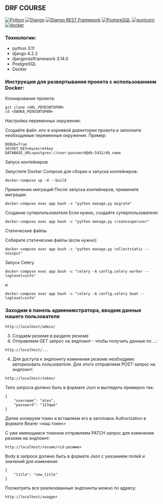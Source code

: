 ## DRF COURSE
[![Python](https://img.shields.io/badge/-Python-464646?style=flat-square&logo=Python)](https://www.python.org/)
[![Django](https://img.shields.io/badge/-Django-464646?style=flat-square&logo=Django)](https://www.djangoproject.com/)
[![Django REST Framework](https://img.shields.io/badge/-Django%20REST%20Framework-464646?style=flat-square&logo=Django%20REST%20Framework)](https://www.django-rest-framework.org/)
[![PostgreSQL](https://img.shields.io/badge/-PostgreSQL-464646?style=flat-square&logo=PostgreSQL)](https://www.postgresql.org/)
[![gunicorn](https://img.shields.io/badge/-gunicorn-464646?style=flat-square&logo=gunicorn)](https://gunicorn.org/)
[![docker](https://img.shields.io/badge/-Docker-464646?style=flat-square&logo=docker)](https://www.docker.com/)

### Технологии:
- python 3.11
- django 4.2.2
- djangorestframework 3.14.0
- PostgreSQL
- Docker

### Инструкция для развертывания проекта с использованием Docker:

Клонирование проекта:
```
git clone <URL_РЕПОЗИТОРИЯ>
cd <ПАПКА_РЕПОЗИТОРИЯ>

```
Настройка переменных окружения:

Создайте файл .env в корневой директории проекта и заполните необходимые переменные окружения. Пример:

```
DEBUG=True
SECRET_KEY=mysecretkey
DATABASE_URL=postgres://user:password@db:5432/db_name
```

Запуск контейнеров

Запустите Docker Compose для сборки и запуска контейнеров:
```
docker-compose up -d --build
```
Применение миграций
После запуска контейнеров, примените миграции:
```
docker-compose exec app bash -c "python manage.py migrate"
```
Создание суперпользователя
Если нужно, создайте суперпользователя:
```
docker-compose exec app bash -c "python manage.py createsuperuser"
```
Статические файлы

Соберите статические файлы (если нужно):
```
docker-compose exec app bash -c "python manage.py collectstatic --noinput"
```
Запуск Celery
```
docker-compose exec app bash -c "celery -A config.celery worker --loglevel=info"
```
и
```
docker-compose exec app bash -c "celery -A config.celery beat --loglevel=info"
```


### Заходим в панель админимстратора, вводим данные нашего пользователя
```
http://localhost/admin/
```
3. Создаем резюме в разделе резюме
4. Отправляем GET запрос на эндпоинт - чтобы получить данные по ...:
```
http://localhost/...
```
4. Для доступа к эндпоинту изменения резюме необходимо авторизовать пользователя.
Для этого отправляем POST-запрос на эндпоинт:
```
http://localhost/token/
```
Тело запроса должно быть в формате Json и выглядеть примерно так:
```
{
    "username": "alex",
    "password": "123qwe"
}
```
Далее копируем токен и вставляем его в заголовок Authorization в формате Bearer <наш токен>

С уже имеющимся токеном отправляем PATCH запрос для изменения резюме на эндпоинт:
```
http://localhost/resume/<id-резюме>
```
Body в запросе должно быть в формате Json с указанием полей и значений для изменения
```
{
    "title": "new_title"
}
```
Посмотреть все реализованные эндпоинты можно по адресу:
```
http://localhost/swagger
```
